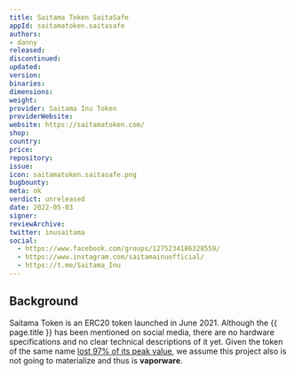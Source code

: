 ```yaml
---
title: Saitama Token SaitaSafe
appId: saitamatoken.saitasafe
authors:
- danny
released: 
discontinued: 
updated: 
version: 
binaries: 
dimensions: 
weight: 
provider: Saitama Inu Token
providerWebsite: 
website: https://saitamatoken.com/
shop: 
country: 
price: 
repository: 
issue: 
icon: saitamatoken.saitasafe.png
bugbounty: 
meta: ok
verdict: unreleased
date: 2022-05-03
signer: 
reviewArchive: 
twitter: inusaitama
social:
  - https://www.facebook.com/groups/1275234186328559/
  - https://www.instagram.com/saitamainuofficial/
  - https://t.me/Saitama_Inu
---
```


## Background

Saitama Token is an ERC20 token launched in June 2021. Although the {{ page.title }} has been mentioned on social media, there are no hardware specifications and no clear technical descriptions of it yet. Given the token of the same name [lost 97% of its peak value](https://www.coingecko.com/en/coins/saitama-inu), we assume this project also is not going to materialize and thus is **vaporware**. 

